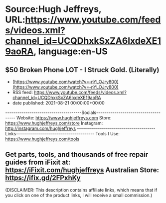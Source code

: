 # Source:Hugh Jeffreys, URL:https://www.youtube.com/feeds/videos.xml?channel_id=UCQDhxkSxZA6lxdeXE19aoRA, language:en-US

## $50 Broken Phone LOT - I Struck Gold. (Literally)
 - [https://www.youtube.com/watch?v=-nYLOJry800](https://www.youtube.com/watch?v=-nYLOJry800)
 - RSS feed: https://www.youtube.com/feeds/videos.xml?channel_id=UCQDhxkSxZA6lxdeXE19aoRA
 - date published: 2021-08-21 00:00:00+00:00

--------------------------------------Socials-------------------------------------
Website: https://www.hughjeffreys.com
Store: https://www.hughjeffreys.com/store
Instagram: http://instagram.com/hughjeffreys
---------------------------------------Links---------------------------------------
Tools I Use: https://www.hughjeffreys.com/tools

Get parts, tools, and thousands of free repair guides from iFixit at: 
                               https://iFixit.com/hughjeffreys
Australian Store: https://ifix.gd/2FPxhKy
---------------------------------------------------------------------------------------


(DISCLAIMER: This description contains affiliate links, which means that if you click on one of the product links, l will receive a small commission.)

